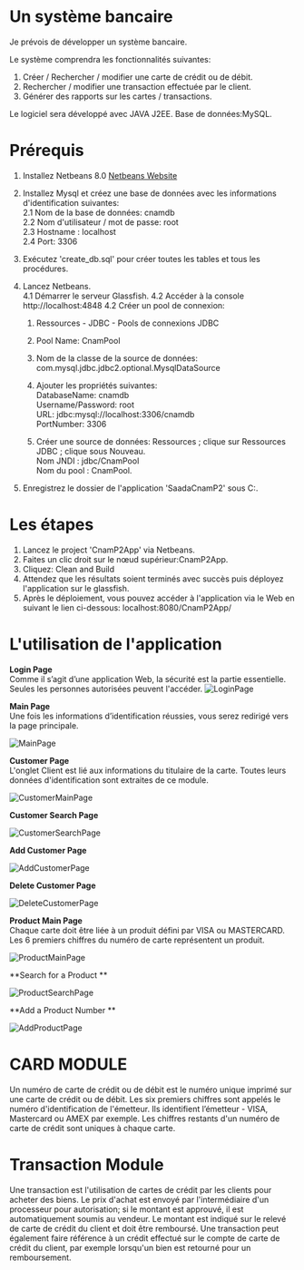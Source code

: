 # Un système bancaire
Je prévois de développer un système bancaire.
 
Le système comprendra les fonctionnalités suivantes: 

 1. Créer / Rechercher / modifier une carte de crédit ou de débit. 
 2. Rechercher / modifier une transaction effectuée par le client. 
 3. Générer des rapports sur les cartes / transactions. 

Le logiciel sera développé avec JAVA J2EE. Base de données:MySQL. 

# Prérequis 
  1. Installez Netbeans 8.0 [Netbeans Website](http://www.netbeans.org/)     
  
  2. Installez Mysql et créez une base de données avec les informations d'identification suivantes:    
     2.1 Nom de la base de données: cnamdb      
     2.2 Nom d'utilisateur / mot de passe: root     
     2.3 Hostname : localhost     
     2.4 Port: 3306      
     
  3. Exécutez 'create_db.sql' pour créer toutes les tables et tous les procédures. 
  
  4. Lancez Netbeans.    
     4.1 Démarrer le serveur Glassfish.
     4.2 Accéder à la console  http://localhost:4848 
     4.2 Créer un pool de connexion:  
       1. Ressources - JDBC - Pools de connexions JDBC    
       2. Pool Name: CnamPool   
       3. Nom de la classe de la source de données: com.mysql.jdbc.jdbc2.optional.MysqlDataSource     
       4. Ajouter les propriétés suivantes:      
          DatabaseName: cnamdb           
          Username/Password: root           
          URL: jdbc:mysql://localhost:3306/cnamdb       
          PortNumber: 3306          
               
      5. Créer une source de données: Ressources ; clique sur Ressources JDBC ; clique sous Nouveau.  
            Nom JNDI : jdbc/CnamPool     
            Nom du pool : CnamPool.    
            
  5. Enregistrez le dossier de l'application 'SaadaCnamP2' sous C:\.   
  
# Les étapes  
  1. Lancez le project 'CnamP2App' via Netbeans.   
  2. Faites un clic droit sur le nœud supérieur:CnamP2App.  
  3. Cliquez: Clean and Build  
  4. Attendez que les résultats soient terminés avec succès puis déployez l'application sur le glassfish.
  5. Après le déploiement, vous pouvez accéder à l'application via le Web en suivant le lien ci-dessous: 
        localhost:8080/CnamP2App/
        
# L'utilisation de l'application  

 **Login Page** <br/> 
   Comme il s’agit d’une application Web, la sécurité est la partie essentielle. Seules les personnes autorisées peuvent l'accéder.
 ![LoginPage](https://github.com/projetc22019/saada_projetc2/blob/master/login.png)  
 
 **Main Page** <br/> 
 Une fois les informations d’identification réussies, vous serez redirigé vers la page principale. 
 
  ![MainPage](https://github.com/projetc22019/saada_projetc2/blob/master/MainPage.png)  
  
 **Customer Page** <br/> 
  L'onglet Client est lié aux informations du titulaire de la carte. Toutes leurs données d'identification sont extraites de ce module.   
 
 ![CustomerMainPage](https://github.com/projetc22019/saada_projetc2/blob/master/CustomerMainPage.png)  
 
 **Customer Search Page** <br/> 
  
 ![CustomerSearchPage](https://github.com/projetc22019/saada_projetc2/blob/master/CustomerSearchPage.png)   

 **Add Customer Page** <br/> 
  
  ![AddCustomerPage](https://github.com/projetc22019/saada_projetc2/blob/master/CustomerAddPage.png)   

 **Delete Customer Page** <br/> 
  
  ![DeleteCustomerPage](https://github.com/projetc22019/saada_projetc2/blob/master/CustomerDeletePage1.png)   
  
  **Product Main Page** <br/> 
    Chaque carte doit être liée à un produit défini par VISA ou MASTERCARD.
    Les 6 premiers chiffres du numéro de carte représentent un produit.  
   
  ![ProductMainPage](https://github.com/projetc22019/saada_projetc2/blob/master/ProductMainPage.png)
  
  **Search for a Product ** <br/> 

  ![ProductSearchPage](https://github.com/projetc22019/saada_projetc2/blob/master/ProductSearch.png)
  
  **Add a Product Number ** <br/>

   ![AddProductPage](https://github.com/projetc22019/saada_projetc2/blob/master/ProductAdd.png)
   
  # CARD MODULE  
  
  Un numéro de carte de crédit ou de débit est le numéro unique imprimé sur une carte de crédit ou de débit. Les six premiers   chiffres sont appelés le numéro d'identification de l'émetteur. Ils identifient l’émetteur - VISA, Mastercard ou AMEX par exemple. Les chiffres restants d'un numéro de carte de crédit sont uniques à chaque carte.    
  
 # Transaction Module
 
  Une transaction est l'utilisation de cartes de crédit par les clients pour acheter des biens. Le prix d'achat est envoyé par l'intermédiaire d'un processeur pour autorisation; si le montant est approuvé, il est automatiquement soumis au vendeur. Le montant est indiqué sur le relevé de carte de crédit du client et doit être remboursé. Une transaction peut également faire référence à un crédit effectué sur le compte de carte de crédit du client, par exemple lorsqu'un bien est retourné pour un remboursement.    


